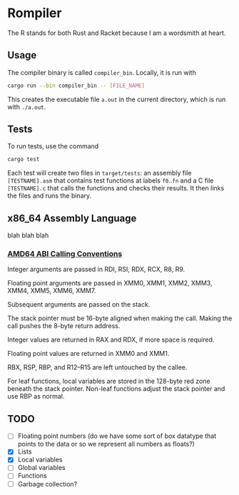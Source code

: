 # Rompiler

The R stands for both Rust and Racket because I am a wordsmith at heart.

## Usage

The compiler binary is called `compiler_bin`. Locally, it is run with
```sh
cargo run --bin compiler_bin -- [FILE_NAME]
```
This creates the executable file `a.out` in the current directory, which is run
with `./a.out`.

## Tests

To run tests, use the command

```sh
cargo test
```

Each test will create two files in `target/tests`: an assembly file
`[TESTNAME].asm` that contains test functions at labels `f0`..`fn` and a  C
file `[TESTNAME].c` that calls the functions and checks their results. It
then links the files and runs the binary.

## x86_64 Assembly Language

blah blah blah

### [AMD64 ABI Calling Conventions](https://en.wikipedia.org/wiki/X86_calling_conventions#System_V_AMD64_ABI)

Integer arguments are passed in RDI, RSI, RDX, RCX, R8, R9.

Floating point arguments are passed in XMM0, XMM1, XMM2, XMM3, XMM4, XMM5, XMM6, XMM7.

Subsequent arguments are passed on the stack.

The stack pointer must be 16-byte aligned when making the call. Making the call pushes the 8-byte return address.

Integer values are returned in RAX and RDX, if more space is required.

Floating point values are returned in XMM0 and XMM1.

RBX, RSP, RBP, and R12–R15 are left untouched by the callee.

For leaf functions, local variables are stored in the 128-byte red zone beneath the stack pointer. Non-leaf functions adjust the stack pointer and use RBP as normal.

## TODO

- [ ] Floating point numbers (do we have some sort of box datatype that points to the data or so we represent all numbers as floats?)
- [x] Lists
- [x] Local variables
- [ ] Global variables
- [ ] Functions
- [ ] Garbage collection?
